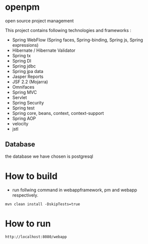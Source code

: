 # openpm
open source project management

This project contains following technologies and frameworks :

* Spring WebFlow (Spring faces, Spring-binding, Spring js, Spring expressions)
* Hibernate / Hibernate Validator
* Spring tx
* Spring DI
* Spring jdbc
* Spring jpa data
* Jasper Reports
* JSF 2.2 (Mojarra)
* Omnifaces
* Spring MVC
* Servlet
* Spring Security
* Spring test
* Spring core, beans, context, context-support
* Spring AOP
* velocity
* jstl
## Database

the database we have chosen is postgresql

# How to build 

* run follwing command in webappframework, pm and webapp respectively.

```
mvn clean install -DskipTests=true
```

# How to run

```
http://localhost:8080/webapp
```
